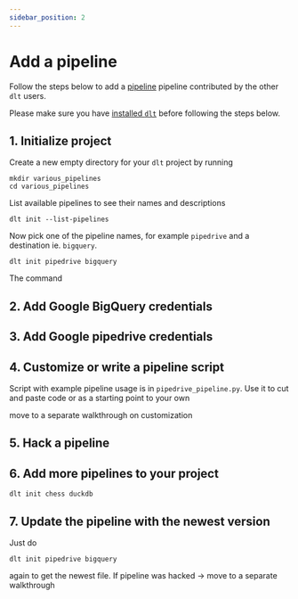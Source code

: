 ```yaml
---
sidebar_position: 2
---
```


# Add a pipeline

Follow the steps below to add a [pipeline](../glossary.md#pipeline) pipeline contributed by the other `dlt` users.

Please make sure you have [installed `dlt`](../installation.mdx) before following the steps below.

## 1. Initialize project

Create a new empty directory for your `dlt` project by running
```shell
mkdir various_pipelines
cd various_pipelines
```

List available pipelines to see their names and descriptions
```
dlt init --list-pipelines
```

Now pick one of the pipeline names, for example `pipedrive` and a destination ie. `bigquery`.
```
dlt init pipedrive bigquery
```

The command

## 2. Add Google BigQuery credentials

## 3. Add Google pipedrive credentials

## 4. Customize or write a pipeline script
Script with example pipeline usage is in `pipedrive_pipeline.py`. Use it to cut and paste code or as a starting point to your own

move to a separate walkthrough on customization

## 5. Hack a pipeline

## 6. Add more pipelines to your project
```
dlt init chess duckdb
```

## 7. Update the pipeline with the newest version
Just do
```
dlt init pipedrive bigquery
```
again to get the newest file. If pipeline was hacked -> move to a separate walkthrough